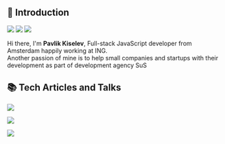 ## 👋 Introduction

![](https://img.shields.io/badge/gender-%F0%9F%A4%B5-lightgrey)
![](https://img.shields.io/badge/coverage-100-brightgreen)
![](https://img.shields.io/badge/license-MIT-green)

Hi there, I'm **Pavlik Kiselev**, Full-stack JavaScript developer from Amsterdam happily working at ING.  
Another passion of mine is to help small companies and startups with their development as part of development agency SuS

## 📚 Tech Articles and Talks 

<a target="_blank" href="https://github-readme-medium-recent-article.vercel.app/medium/@paulcodiny/0"><img src="https://github-readme-medium-recent-article.vercel.app/medium/@paulcodiny/0"> 
  
<a target="_blank" href="https://github-readme-medium-recent-article.vercel.app/medium/@paulcodiny/1"><img src="https://github-readme-medium-recent-article.vercel.app/medium/@paulcodiny/1"> 
  
<a target="_blank" href="https://github-readme-medium-recent-article.vercel.app/medium/@paulcodiny/2"><img src="https://github-readme-medium-recent-article.vercel.app/medium/@paulcodiny/2"> 
